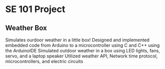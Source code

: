 # SE 101 Project

## Weather Box

Simulates ourdoor weather in a little box!
Designed and implemented embedded code from Arduino to a microcontroller using C and C++ using the ArduinoIDE
Simulated outdoor weather in a box using LED lights, fans, servo, and a laptop speaker
Utilized weather API, Network time protocol, microcontrollers, and electric circuits
